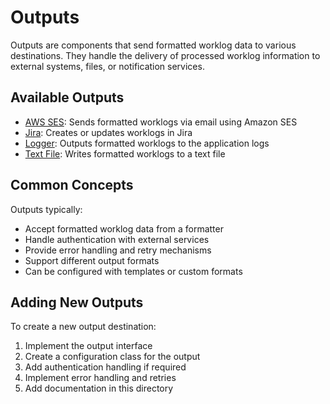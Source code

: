 # Outputs

Outputs are components that send formatted worklog data to various destinations. They handle the delivery of processed worklog information to external systems, files, or notification services.

## Available Outputs

- [AWS SES](./aws-ses.md): Sends formatted worklogs via email using Amazon SES
- [Jira](./jira.md): Creates or updates worklogs in Jira
- [Logger](./logger-output.md): Outputs formatted worklogs to the application logs
- [Text File](./text-file.md): Writes formatted worklogs to a text file

## Common Concepts

Outputs typically:

- Accept formatted worklog data from a formatter
- Handle authentication with external services
- Provide error handling and retry mechanisms
- Support different output formats
- Can be configured with templates or custom formats

## Adding New Outputs

To create a new output destination:

1. Implement the output interface
2. Create a configuration class for the output
3. Add authentication handling if required
4. Implement error handling and retries
5. Add documentation in this directory
